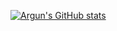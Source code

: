 [![Argun's GitHub stats](https://github-readme-stats.vercel.app/api?username=Argun&show_icons=true&hide_border=true&theme=vue)](https://github.com/Argun/Argun)  
